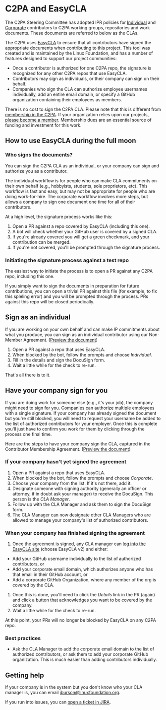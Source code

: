 # C2PA and EasyCLA

The C2PA Steering Committee has adopted IPR policies for [Individual](PREVIEW-C2PA_Non-Member_Agreement-Individual-Contributors.pdf) and [Corporate](./PREVIEW-C2PA-Corporate-Contributor-Agreement.pdf) contributors to C2PA working groups, repositories and work documents. These documents are referred to below as the CLAs.

The C2PA uses [EasyCLA](https://lfcla.com) to ensure that all contributors have signed the appropriate documents when contributing to this project. This tool was created and is maintained by the Linux Foundation, and has a number of features designed to support our project communities:

* Once a contributor is authorized for one C2PA repo, the signature is recognized for any other C2PA repos that use EasyCLA.
* Contributors may sign as individuals, or their company can sign on their behalf.
* Companies who sign the CLA can authorize employee usernames individually, add an entire email domain, or specify a GitHub organization containing their employees as members.

There is no cost to sign the C2PA CLA. Please note that this is different from [membership in the C2PA](https://c2pa.org/membership/). If your organization relies upon our projects, [please become a member](https://c2pa.org/membership/). Membership dues are an essential source of funding and investment for this work.

## How to use EasyCLA during the full moon

### Who signs the documents?

You can sign the C2PA CLA as an individual, or your company can sign and authorize you as a contributor. 

The individual workflow is for people who can make CLA commitments on their own behalf (e.g., hobbyists, students, sole proprietors, etc). This workflow is fast and easy, but may not be appropriate for people who are doing work-for-hire. The corporate workflow involves more steps, but allows a company to sign one document one time for all of their contributors.

At a high level, the signature process works like this:

1. Open a PR against a repo covered by EasyCLA (including this one).
1. A bot will check whether your GitHub user is covered by a signed CLA.
1. If you're already covered you will get a green checkmark, and your contribution can be merged.
1. If you're not covered, you'll be prompted through the signature process.

### Initiating the signature process against a test repo

The easiest way to initiate the process is to open a PR against any C2PA repo, including this one.

If you simply want to sign the documents in preparation for future contributions, you can open a trivial PR against this file (for example, to fix this spleling error) and you will be prompted through the process. PRs against this repo will be closed periodically.

## Sign as an individual

If you are working on your own behalf and can make IP commitments about what you produce, you can sign as an individual contributor using our Non-Member Agreement. ([Preview the document](./PREVIEW-C2PA_Non-Member_Agreement-Individual-Contributors.pdf))

1. Open a PR against a repo that uses EasyCLA.
1. When blocked by the bot, follow the prompts and choose *Individual*.
1. Fill in the details and sign the DocuSign form.
1. Wait a little while for the check to re-run.

That's all there is to it.

## Have your company sign for you

If you are doing work for someone else (e.g., it's your job), the company might need to sign for you. Companies can authorize multiple employees with a single signature. If your company has already signed the document but you're still blocked, you will need to request your username be added to the list of authorized contributors for your employer. Once this is complete you'll just have to confirm you work for them by clicking through the process one final time.

Here are the steps to have your company sign the CLA, captured in the Contributor Membership Agreement. ([Preview the document](./PREVIEW-C2PA-Corporate-Contributor-Agreement.pdf))

### If your company hasn't yet signed the agreement

1. Open a PR against a repo that uses EasyCLA.
1. When blocked by the bot, follow the prompts and choose *Corporate*.
1. Choose your company from the list. If it's not there, add it.
1. Designate someone with signing authority (generally an officer or attorney, if in doubt ask your manager) to receive the DocuSign. This person is the *CLA Manager*.
1. Follow up with the CLA Manager and ask them to sign the DocuSign form.
1. The CLA Manager can now designate other CLA Managers who are allowed to manage your company's list of authorized contributors.

### When your company has finished signing the agreement

1. Once the agreement is signed, any CLA manager can [log into the EasyCLA site](https://easycla.lfx.linuxfoundation.org/#/) (choose EasyCLA v2) and either:
  * Add your GitHub username individually to the list of authorized contributors, or
  * Add your corporate email domain, which authorizes anyone who has that email in their GitHub account, or
  * Add a corporate GitHub Organization, where any member of the org is covered by the CLA.
1. Once this is done, you'll need to click the *Details* link in the PR (again) and click a button that acknowledges you want to be covered by the company.
1. Wait a little while for the check to re-run.

At this point, your PRs will no longer be blocked by EasyCLA on any C2PA repo.

### Best practices

* Ask the CLA Manager to add the corporate email domain to the list of authorized contributors, or ask them to add your corporate GitHub organization. This is much easier than adding contributors individually.

## Getting help

If your company is in the system but you don't know who your CLA manager is, you can email [jburson@linuxfoundation.org](mailto:jburson@linuxfoundation.org).

If you run into issues, you can [open a ticket in JIRA](https://jira.linuxfoundation.org/plugins/servlet/theme/portal/4/create/143).
